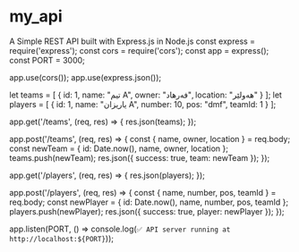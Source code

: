 # my_api
A Simple REST API built with Express.js in Node.js
const express = require('express');
const cors = require('cors');
const app = express();
const PORT = 3000;

app.use(cors());
app.use(express.json());

let teams = [
  { id: 1, name: "تیم A", owner: "فەرهاد", location: "هەولێر" }
];
let players = [
  { id: 1, name: "یاریزان A", number: 10, pos: "dmf", teamId: 1 }
];

app.get('/teams', (req, res) => {
  res.json(teams);
});

app.post('/teams', (req, res) => {
  const { name, owner, location } = req.body;
  const newTeam = { id: Date.now(), name, owner, location };
  teams.push(newTeam);
  res.json({ success: true, team: newTeam });
});

app.get('/players', (req, res) => {
  res.json(players);
});

app.post('/players', (req, res) => {
  const { name, number, pos, teamId } = req.body;
  const newPlayer = { id: Date.now(), name, number, pos, teamId };
  players.push(newPlayer);
  res.json({ success: true, player: newPlayer });
});

app.listen(PORT, () => console.log(`✅ API server running at http://localhost:${PORT}`));

